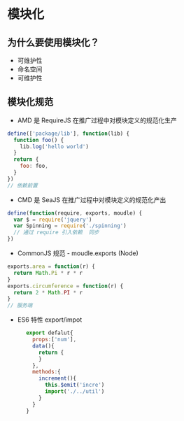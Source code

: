 # 模块化

## 为什么要使用模块化？

- 可维护性
- 命名空间
- 可维护性

## 模块化规范

- AMD 是 RequireJS 在推广过程中对模块定义的规范化生产

```js
define(['package/lib'], function(lib) {
  function foo() {
    lib.log('hello world')
  }
  return {
    foo: foo,
  }
})
// 依赖前置
```

- CMD 是 SeaJS 在推广过程中对模块定义的规范化产出

```js
define(function(require, exports, moudle) {
  var $ = require('jquery')
  var Spinning = require('./spinning')
  // 通过 require 引入依赖  同步
})
```

- CommonJS 规范 - moudle.exports (Node)

```js
exports.area = function(r) {
  return Math.Pi * r * r
}
exports.circumference = function(r) {
  return 2 * Math.PI * r
}
// 服务端
```

- ES6 特性 export/impot

```js
      export defalut{
        props:['num'],
        data(){
          return {
          }
        },
        methods:{
          increment(){
            this.$emit('incre')
            import('./../util')
          }
        }
      }
```
